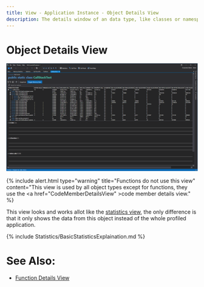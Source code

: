 ```yaml
---
title: View - Application Instance - Object Details View
description: The details window of an data type, like classes or namespaces.
---
```

# Object Details View
![assets/img/ApplicationInstanceWindow/ObjectDetailsView.png](../../../assets/img/ApplicationInstanceWindow/ObjectDetailsView.png)

{% include alert.html  type="warning" title="Functions do not use this view" content="This view is used by all object types except for functions, they use the <a href=\"CodeMemberDetailsView\" >code member details view</a>." %}

This view looks and works allot like the [statistics view](StatisticsWindow.md), the only difference is that it only shows the data from this object instead of the whole profiled application.

{% include Statistics/BasicStatisticsExplaination.md %}


<!-- # Application Breadcrumbs
- [Application Instance Window](../ApplicationInstanceDockWindow.md) / 
    - [View Menu](../ApplicationInstanceDockWindow/MenuBar.md#view-menu) / [Statistics View](StatisticsWindow.md) /
    - [View Menu](../ApplicationInstanceDockWindow/MenuBar.md#view-menu) / [Application Explorer](ApplicationExplorer.md) / -->

# See Also:
- [Function Details View](CodeMemberDetailsView.md)
